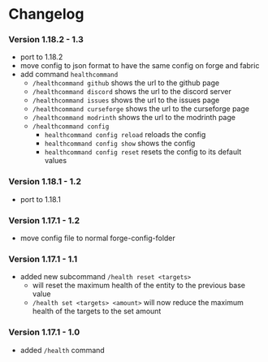 # Changelog

### Version 1.18.2 - 1.3
 - port to 1.18.2
 - move config to json format to have the same config on forge and fabric
 - add command `healthcommand`
    - `/healthcommand github` shows the url to the github page
    - `/healthcommand discord` shows the url to the discord server
    - `/healthcommand issues` shows the url to the issues page
    - `/healthcommand curseforge` shows the url to the curseforge page
    - `/healthcommand modrinth` shows the url to the modrinth page
    - `/healthcommand config`
       - `healthcommand config reload` reloads the config
       - `healthcommand config show` shows the config
       - `healthcommand config reset` resets the config to its default values

### Version 1.18.1 - 1.2
 - port to 1.18.1

### Version 1.17.1 - 1.2
 - move config file to normal forge-config-folder

### Version 1.17.1 - 1.1
 - added new subcommand `/health reset <targets>`
     - will reset the maximum health of the entity to the previous base value
     - `/health set <targets> <amount>` will now reduce the maximum health of the targets to the set amount

### Version 1.17.1 - 1.0
 - added `/health` command
